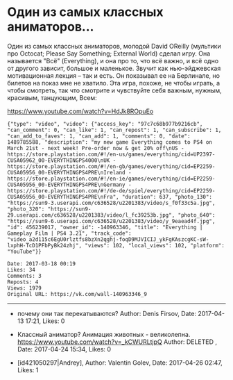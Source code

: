 # Один из самых классных аниматоров...

Один из самых классных аниматоров, молодой David OReilly (мультики про Octocat; Please Say Something; External World) сделал игру. Она называется "Всё" (Everything), и она про то, что всё важно, и всё одно от другого зависит, большое и маленькое. Звучит как нью-эйджевская мотивационная лекция – так и есть. Он показывал ее на Берлинале, но билетов на показ мне не хватило. Эта игра, похоже, не чтобы играть, а чтобы смотреть, так что смотрите и чувствуйте себя важным, нужным, красивым, танцующим, Всем:

https://www.youtube.com/watch?v=HdJk8ROpuEo

```
{"type": "video", "video": {"access_key": "97c7c68b977b9216cb", "can_comment": 0, "can_like": 1, "can_repost": 1, "can_subscribe": 1, "can_add_to_faves": 1, "can_add": 1, "comments": 0, "date": 1489785588, "description": "my new game Everything comes to PS4 on March 21st - next week! Pre-order now & get 20% off\nUS - https://store.playstation.com/#!/en-us/games/everything/cid=UP2397-CUSA05962_00-EVERYTHINGPS4000\nUK - https://store.playstation.com/#!/en-gb/games/everything/cid=EP2259-CUSA05956_00-EVERYTHINGPS4PRE\nIreland - https://store.playstation.com/#!/en-ie/games/everything/cid=EP2259-CUSA05956_00-EVERYTHINGPS4PRE\nGermany - https://store.playstation.com/#!/de-de/spiel/everything/cid=EP2259-CUSA05956_00-EVERYTHINGPS4PRE\nFra", "duration": 637, "photo_130": "https://sun9-3.userapi.com/c636528/u2201383/video/s_f0f33c5a.jpg", "photo_320": "https://sun9-29.userapi.com/c636528/u2201383/video/l_fc39253b.jpg", "photo_640": "https://sun9-6.userapi.com/c636528/u2201383/video/y_9eaead4f.jpg", "id": 456239017, "owner_id": -140963346, "title": "Everything | Gameplay Film | PS4 3.21", "track_code": "video_a2d115c6EgU0rlztfs8bzXn2qghj-foqD9MJVICIJ_ykFgKAszcgKC-sW-lxphH-TcD1PFbPyBk24zhj", "views": 102, "local_views": 102, "platform": "YouTube"}}
```

    Date: 2017-03-18 00:19
    Likes: 34
    Comments: 3
    Reposts: 4
    Views: 1979
    Original URL: https://vk.com/wall-140963346_9



--------------------

  * почему они так перекатываются?
    Author: Denis Firsov, Date: 2017-04-13 17:21, Likes: 0


  * Классный аниматор? Анимация животных - великолепна. https://www.youtube.com/watch?v=_kCWURLtjpQ
    Author: DELETED , Date: 2017-04-24 15:34, Likes: 0


  * [id421050297|Andrey],
    Author: Valentin Golev, Date: 2017-04-26 02:47, Likes: 1

